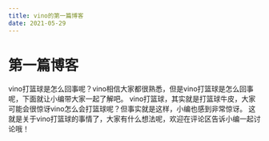 ```yaml
---
title: vino的第一篇博客 
date: 2021-05-29
---
```


# 第一篇博客

vino打篮球是怎么回事呢？vino相信大家都很熟悉，但是vino打篮球是怎么回事呢，下面就让小编带大家一起了解吧。 vino打篮球，其实就是打篮球牛皮，大家可能会很惊讶vino怎么会打篮球呢？但事实就是这样，小编也感到非常惊讶。
这就是关于vino打篮球的事情了，大家有什么想法呢，欢迎在评论区告诉小编一起讨论哦！